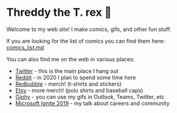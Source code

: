 # Threddy the T. rex 🦖

Welcome to my web site! I make comics, gifs, and other fun stuff.

If you are looking for the list of comics you can find them here: [comics_list.md](comics_list.md)

You can also find me on the web in various places:

* [Twitter](https://twitter.com/threddyrex) - this is the main place I hang out
* [Reddit](https://www.reddit.com/user/threddyrex) - in 2020 I plan to spend some time here
* [Redbubble](https://www.redbubble.com/people/threddythetrex/?asc=u) - merch! (t-shirts and stickers)
* [Etsy](https://www.etsy.com/shop/ThreddyRex) - more merch! (polo shirts and baseball caps)
* [Giphy](https://giphy.com/threddyrex) - you can use my gifs in Outlook, Teams, Twitter, etc
* [Microsoft Ignite 2019](https://myignite.techcommunity.microsoft.com/sessions/81715) - my talk about careers and community

